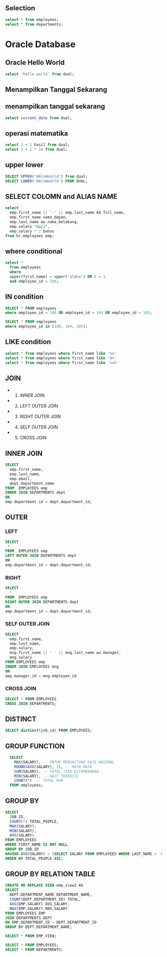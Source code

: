 ## Selection
```sql
select * from employees;
select * from departments;
```

# Oracle Database

## Oracle Hello World
```sql
select 'hello world' from dual;
```

## Menampilkan Tanggal Sekarang
## menampilkan tanggal sekarang
```sql
select current_date from dual;
```

## operasi matematika 
```sql
select 1 + 1 hasil from dual;
select 2 + 2 * 10 from dual;
```

## upper lower
```sql
SELECT UPPER('HAloWodrld') from dual;
SELECT LOWER('HAloWodrld') FROM DUAL;
```

## SELECT COLOMN and ALIAS NAME
```sql
select 
  emp.first_name || '-' || emp.last_name AS full_name,
  emp.first_name nama_depan, 
  emp.last_name as nama_belakang,
  emp.salary "Gaji",
  emp.salary * 2 bonus
from hr.employees emp;
```

## where conditional
```sql
select * 
  from employees 
  where 
  upper(first_name) = upper('alAna') OR 1 = 1 
  and employee_id = 100;
```

## IN condition
```sql
SELECT * FROM employees
where employee_id = 100 OR employee_id = 104 OR employee_id = 105;

SELECT * FROM employees
where employee_id in (100, 104, 105);
```

## LIKE condition 
```sql
select * from employees where first_name like '%a'
select * from employees where first_name like 'A%'
select * from employees where first_name like '%a%'
```

## JOIN
* 1. INNER JOIN
* 2. LEFT OUTER JOIN
* 3. RIGHT OUTER JOIN
* 4. SELF OUTER JOIN
* 5. CROSS JOIN

## INNER JOIN
```sql
SELECT 
  emp.first_name,
  emp.last_name,
  emp.email,
  dept.department_name
FROM  EMPLOYEES emp 
INNER JOIN DEPARTMENTS dept
ON 
emp.department_id = dept.department_id;
```

## OUTER
### LEFT
```sql
SELECT 
 *
FROM  EMPLOYEES emp 
LEFT OUTER JOIN DEPARTMENTS dept
ON 
emp.department_id = dept.department_id;
```

### RIGHT
```sql
SELECT 
  *
FROM  EMPLOYEES emp 
RIGHT OUTER JOIN DEPARTMENTS dept
ON 
emp.department_id = dept.department_id;
```

### SELF OUTER JOIN
```sql
SELECT 
  emp.first_name,
  emp.last_name,
  emp.salary,
  mng.first_name || ' ' || mng.last_name as manager,
  mng.salary
FROM EMPLOYEES emp
INNER JOIN EMPLOYEES mng
ON
emp.manager_id = mng.employee_id
```

### CROSS JOIN
```sql
SELECT * FROM EMPLOYEES
CROSS JOIN DEPARTMENTS;
```

## DISTINCT
```sql
SELECT distinct(job_id) FROM EMPLOYEES;
```

## GROUP FUNCTION
```sql
  SELECT 
    MAX(SALARY), -- UNTUK MENGHITUNG GAJI MAXIMAL
    ROUND(AVG(SALARY), 2), -- RATA RATA
    SUM(SALARY), -- TOTAL JIKA DITAMBAHKAN
    MIN(SALARY), -- GAJI TERKECIL
    COUNT(*)  -- TOTAL ROW
  FROM employees; 
```

## GROUP BY 
```sql
SELECT 
  JOB_ID,
  COUNT(*) TOTAL_PEOPLE,
  MAX(SALARY),
  MIN(SALARY),
  AVG(SALARY)
FROM EMPLOYEES
WHERE FIRST_NAME IS NOT NULL
GROUP BY JOB_ID
HAVING AVG(SALARY) < (SELECT SALARY FROM EMPLOYEES WHERE LAST_NAME = 'Hunold')
ORDER BY TOTAL_PEOPLE ASC;
```

## GROUP BY RELATION TABLE
```sql
CREATE OR REPLACE VIEW emp_view2 AS
SELECT 
  DEPT.DEPARTMENT_NAME DEPARTMENT_NAME,
  COUNT(DEPT.DEPARTMENT_ID) TOTAL,
  AVG(EMP.SALARY) AVG_SALARY,
  MAX(EMP.SALARY) MAX_SALARY
FROM EMPLOYEES EMP
JOIN DEPARTMENTS DEPT
ON EMP.DEPARTMENT_ID = DEPT.DEPARTMENT_ID
GROUP BY DEPT.DEPARTMENT_NAME;

SELECT * FROM EMP_VIEW;

SELECT * FROM EMPLOYEES;
SELECT * FROM DEPARTMENTS;
```
